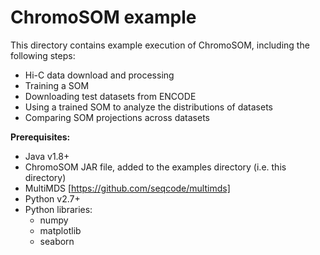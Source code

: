 # ChromoSOM example

This directory contains example execution of ChromoSOM, including the following steps:

* Hi-C data download and processing
* Training a SOM
* Downloading test datasets from ENCODE
* Using a trained SOM to analyze the distributions of datasets
* Comparing SOM projections across datasets

__Prerequisites:__

* Java v1.8+
* ChromoSOM JAR file, added to the examples directory (i.e. this directory)
* MultiMDS [https://github.com/seqcode/multimds]
* Python v2.7+
* Python libraries: 
	* numpy
	* matplotlib
	* seaborn

